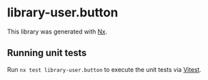 # library-user.button

This library was generated with [Nx](https://nx.dev).

## Running unit tests

Run `nx test library-user.button` to execute the unit tests via [Vitest](https://vitest.dev/).
